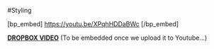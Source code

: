 #Styling

[bp_embed] https://youtu.be/XPqhHDDaBWc [/bp_embed]

[**DROPBOX VIDEO**](https://www.dropbox.com/s/0f4m660hrl7do62/buddyboss-theme-styling.mp4?raw=1)
(To be embedded once we upload it to Youtube...)